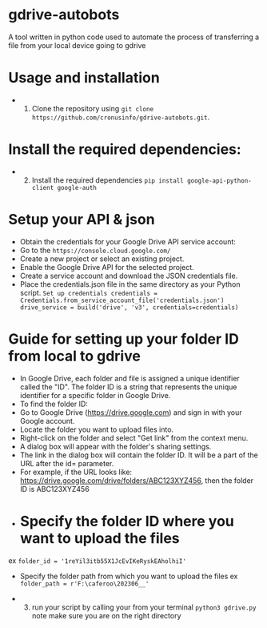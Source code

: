 # gdrive-autobots
A tool written in python code used to automate the process of transferring a file from your local device going to gdrive

# Usage and installation
+ 1. Clone the repository using `git clone https://github.com/cronusinfo/gdrive-autobots.git`.
# Install the required dependencies:
+ 2. Install the required dependencies `pip install google-api-python-client google-auth`

# Setup your API & json
+ Obtain the credentials for your Google Drive API service account:
+ Go to the `https://console.cloud.google.com/`
+ Create a new project or select an existing project.
+ Enable the Google Drive API for the selected project.
+ Create a service account and download the JSON credentials file.
+ Place the credentials.json file in the same directory as your Python script. `Set up credentials
credentials = Credentials.from_service_account_file('credentials.json')
drive_service = build('drive', 'v3', credentials=credentials)`

# Guide for setting up your folder ID from local to gdrive
+ In Google Drive, each folder and file is assigned a unique identifier called the "ID". The folder ID is a string that represents the unique identifier for a specific folder in Google Drive.
+ To find the folder ID:
+ Go to Google Drive (https://drive.google.com) and sign in with your Google account.
+ Locate the folder you want to upload files into.
+ Right-click on the folder and select "Get link" from the context menu.
+ A dialog box will appear with the folder's sharing settings.
+ The link in the dialog box will contain the folder ID. It will be a part of the URL after the id= parameter.
+ For example, if the URL looks like: https://drive.google.com/drive/folders/ABC123XYZ456, then the folder ID is ABC123XYZ456
+ # Specify the folder ID where you want to upload the files
ex `folder_id = '1reYil3itb55X1JcEvIKeRyskEAholhiI'`
+ Specify the folder path from which you want to upload the files
ex `folder_path = r'F:\caferoo\202306__'`


+ 3. run your script by calling your from your terminal `python3 gdrive.py`
note make sure you are on the right directory





